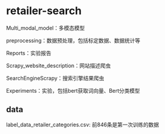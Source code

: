 # retailer-search

Multi_modal_model：多模态模型

preprocessing：数据预处理，包括标定数据、数据统计等

Reports：实验报告

Scrapy_website_description：网站描述爬虫

SearchEngineScrapy：搜索引擎结果爬虫

Experiments：实验，包括bert获取词向量、Bert分类模型





## data

label_data_retailer_categories.csv: 前846条是第一次训练的数据





